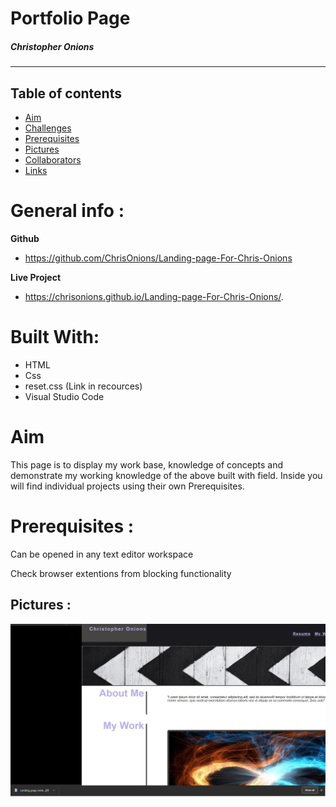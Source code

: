 # Portfolio Page

##### Christopher Onions

---

## Table of contents

- [Aim](#Aim)
- [Challenges](#Challenges)
- [Prerequisites](#Prerequisites)
- [Pictures](#Pictures)
- [Collaborators](#collaborators)
- [Links](#Links)

# General info :

**Github**

- https://github.com/ChrisOnions/Landing-page-For-Chris-Onions

**Live Project**

- https://chrisonions.github.io/Landing-page-For-Chris-Onions/.

# Built With:

- HTML
- Css
- reset.css (Link in recources)
- Visual Studio Code

# Aim

This page is to display my work base, knowledge of concepts and demonstrate my working knowledge of the above built with field. Inside you will find individual projects using their own Prerequisites.

# Prerequisites :

Can be opened in any text editor workspace

Check browser extentions from blocking functionality

## Pictures :

![404 image missing](.\assets\pictures\Landing_page_full_view.jpg "Standard by monitor picure of index.html")
